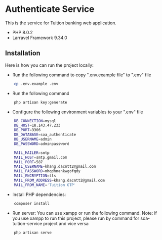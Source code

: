 # Authenticate Service

This is the service for Tuition banking web application.

- PHP 8.0.2
- Larravel Framework 9.34.0

## Installation

Here is how you can run the project locally:

- Run the following command to copy ".env.example file" to ".env" file

```bash
	cp .env.example .env
```

- Run the following command

```bash
	php artisan key:generate
```

- Configure the following environment variables to your ".env" file

```bash
	DB_CONNECTION=mysql
	DB_HOST=18.143.47.233
	DB_PORT=3306
	DB_DATABASE=soa_authenticate
	DB_USERNAME=admin
	DB_PASSWORD=adminpassword
```

```bash
	MAIL_MAILER=smtp
	MAIL_HOST=smtp.gmail.com
	MAIL_PORT=587
	MAIL_USERNAME=khang.dacntt2@gmail.com
	MAIL_PASSWORD=nhqdhnankwgofqdy
	MAIL_ENCRYPTION=tls
	MAIL_FROM_ADDRESS=khang.dacntt2@gmail.com
	MAIL_FROM_NAME='Tuition OTP'
```

- Install PHP dependencies:

```bash
	composer install
```

- Run server: You can use xampp or run the following command.
Note: If you use xampp to run this project, please run by command for soa-tuition-service project and vice versa

```bash
	php artisan serve
```